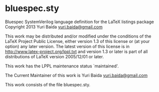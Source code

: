 bluespec.sty
============

Bluespec SystemVerilog language definition for the LaTeX listings package
Copyright 2013 Yuri Baida <yuri.baida@gmail.com>

This work may be distributed and/or modified under the
conditions of the LaTeX Project Public License, either version 1.3
of this license or (at your option) any later version.
The latest version of this license is in
  http://www.latex-project.org/lppl.txt
and version 1.3 or later is part of all distributions of LaTeX
version 2005/12/01 or later.

This work has the LPPL maintenance status `maintained'.
 
The Current Maintainer of this work is Yuri Baida <yuri.baida@gmail.com>

This work consists of the file bluespec.sty.
